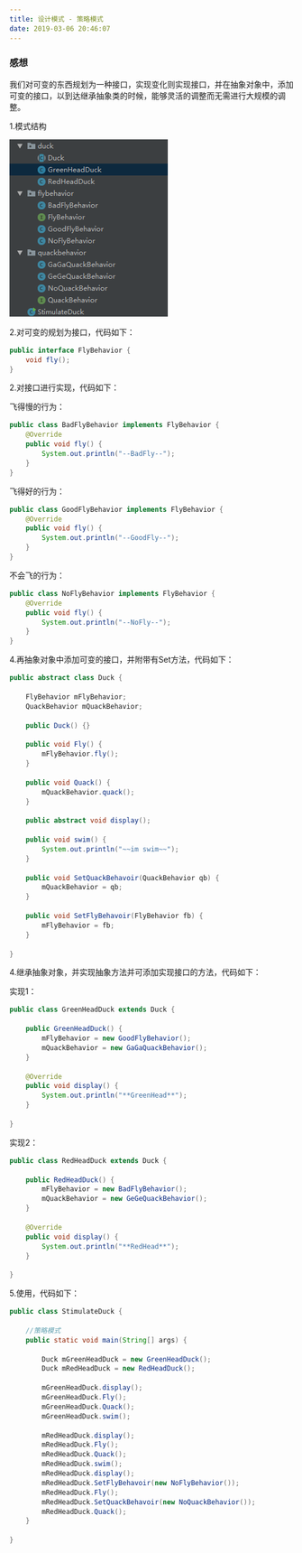 ```yaml
---
title: 设计模式 - 策略模式
date: 2019-03-06 20:46:07
---
```


### 感想 ###

我们对可变的东西规划为一种接口，实现变化则实现接口，并在抽象对象中，添加可变的接口，以到达继承抽象类的时候，能够灵活的调整而无需进行大规模的调整。

1.模式结构

![](designPattern-strategyPattern/1.png)

2.对可变的规划为接口，代码如下：

```java
public interface FlyBehavior {
	void fly();
}
```

2.对接口进行实现，代码如下：

飞得慢的行为：

```java
public class BadFlyBehavior implements FlyBehavior {
	@Override
	public void fly() {
		System.out.println("--BadFly--");
	}
}
```

飞得好的行为：

```java
public class GoodFlyBehavior implements FlyBehavior {
	@Override
	public void fly() {
		System.out.println("--GoodFly--");
	}
}
```

不会飞的行为：

```java
public class NoFlyBehavior implements FlyBehavior {
	@Override
	public void fly() {
		System.out.println("--NoFly--");
	}
}
```

4.再抽象对象中添加可变的接口，并附带有Set方法，代码如下：

```java
public abstract class Duck {

	FlyBehavior mFlyBehavior;
	QuackBehavior mQuackBehavior;

	public Duck() {}

	public void Fly() {
		mFlyBehavior.fly();
	}

	public void Quack() {
		mQuackBehavior.quack();
	}

	public abstract void display();

	public void swim() {
		System.out.println("~~im swim~~");
	}

	public void SetQuackBehavoir(QuackBehavior qb) {
		mQuackBehavior = qb;
	}

	public void SetFlyBehavoir(FlyBehavior fb) {
		mFlyBehavior = fb;
	}

}
```

4.继承抽象对象，并实现抽象方法并可添加实现接口的方法，代码如下：

实现1：

```java
public class GreenHeadDuck extends Duck {

	public GreenHeadDuck() {
		mFlyBehavior = new GoodFlyBehavior();
		mQuackBehavior = new GaGaQuackBehavior();
	}

	@Override
	public void display() {
		System.out.println("**GreenHead**");
	}

}
```

实现2：

```java
public class RedHeadDuck extends Duck {

	public RedHeadDuck() {
		mFlyBehavior = new BadFlyBehavior();
		mQuackBehavior = new GeGeQuackBehavior();
	}

	@Override
	public void display() {
		System.out.println("**RedHead**");
	}

}
```

5.使用，代码如下：

```java
public class StimulateDuck {

	//策略模式
	public static void main(String[] args) {

		Duck mGreenHeadDuck = new GreenHeadDuck();
		Duck mRedHeadDuck = new RedHeadDuck();

		mGreenHeadDuck.display();
		mGreenHeadDuck.Fly();
		mGreenHeadDuck.Quack();
		mGreenHeadDuck.swim();

		mRedHeadDuck.display();
		mRedHeadDuck.Fly();
		mRedHeadDuck.Quack();
		mRedHeadDuck.swim();
		mRedHeadDuck.display();
		mRedHeadDuck.SetFlyBehavoir(new NoFlyBehavior());
		mRedHeadDuck.Fly();
		mRedHeadDuck.SetQuackBehavoir(new NoQuackBehavior());
		mRedHeadDuck.Quack();
	}

}
```
